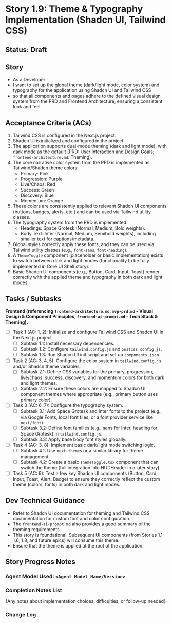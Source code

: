 # Story 1.9: Theme & Typography Implementation (Shadcn UI, Tailwind CSS)

## Status: Draft

## Story

- As a Developer
- I want to set up the global theme (dark/light mode, color system) and typography for the application using Shadcn UI and Tailwind CSS
- so that all components and pages adhere to the defined visual design system from the PRD and Frontend Architecture, ensuring a consistent look and feel.

## Acceptance Criteria (ACs)

1.  Tailwind CSS is configured in the Next.js project.
2.  Shadcn UI is initialized and configured in the project.
3.  The application supports dual-mode theming (dark and light mode), with dark mode as the default (PRD: User Interaction and Design Goals; `frontend-architecture.md`: Theming).
4.  The core narrative color system from the PRD is implemented as Tailwind/Shadcn theme colors:
    *   Primary: Pink
    *   Progression: Purple
    *   Live/Chaos: Red
    *   Success: Green
    *   Discovery: Blue
    *   Momentum: Orange
5.  These colors are consistently applied to relevant Shadcn UI components (buttons, badges, alerts, etc.) and can be used via Tailwind utility classes.
6.  The typography system from the PRD is implemented:
    *   Headings: Space Grotesk (Normal, Medium, Bold weights).
    *   Body Text: Inter (Normal, Medium, Semibold weights), including smaller text for captions/metadata.
7.  Global styles correctly apply these fonts, and they can be used via Tailwind utility classes (e.g., `font-sans`, `font-heading`).
8.  A `ThemeToggle` component (placeholder or basic implementation) exists to switch between dark and light modes (functionality to be fully implemented in Core UI Shell story).
9.  Basic Shadcn UI components (e.g., Button, Card, Input, Toast) render correctly with the applied theme and typography in both dark and light modes.

## Tasks / Subtasks

**Frontend (referencing `frontend-architecture.md`, `mvp-prd.md` - Visual Design & Component Principles, `frontend-ai-prompt.md` - Tech Stack & Theming):**
- [ ] Task 1 (AC: 1, 2): Initialize and configure Tailwind CSS and Shadcn UI in the Next.js project.
    - [ ] Subtask 1.1: Install necessary dependencies.
    - [ ] Subtask 1.2: Configure `tailwind.config.js` and `postcss.config.js`.
    - [ ] Subtask 1.3: Run Shadcn UI init script and set up `components.json`.
- [ ] Task 2 (AC: 3, 4, 5): Configure the color system in `tailwind.config.js` and/or Shadcn theme variables.
    - [ ] Subtask 2.1: Define CSS variables for the primary, progression, live/chaos, success, discovery, and momentum colors for both dark and light themes.
    - [ ] Subtask 2.2: Ensure these colors are mapped to Shadcn UI component themes where appropriate (e.g., primary button uses primary color).
- [ ] Task 3 (AC: 6, 7): Configure the typography system.
    - [ ] Subtask 3.1: Add Space Grotesk and Inter fonts to the project (e.g., via Google Fonts, local font files, or a font provider service like `next/font`).
    - [ ] Subtask 3.2: Define font families (e.g., sans for Inter, heading for Space Grotesk) in `tailwind.config.js`.
    - [ ] Subtask 3.3: Apply base body font styles globally.
- [ ] Task 4 (AC: 3, 8): Implement basic dark/light mode switching logic.
    - [ ] Subtask 4.1: Use `next-themes` or a similar library for theme management.
    - [ ] Subtask 4.2: Create a basic `ThemeToggle.tsx` component that can switch the theme (full integration into HUDHeader in a later story).
- [ ] Task 5 (AC: 9): Test a few key Shadcn UI components (Button, Card, Input, Toast, Alert, Badge) to ensure they correctly reflect the custom theme (colors, fonts) in both dark and light modes.

## Dev Technical Guidance

- Refer to Shadcn UI documentation for theming and Tailwind CSS documentation for custom font and color configuration.
- The `frontend-ai-prompt.md` also provides a good summary of the theming requirements.
- This story is foundational. Subsequent UI components (from Stories 1.1-1.6, 1.8, and future epics) will consume this theme.
- Ensure that the theme is applied at the root of the application.

## Story Progress Notes

### Agent Model Used: `<Agent Model Name/Version>`

### Completion Notes List

{Any notes about implementation choices, difficulties, or follow-up needed}

### Change Log 